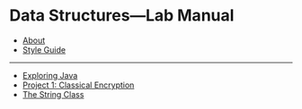# Data Structures—Lab Manual

- [About]()
- [Style Guide](./style-guide.md)

---

- [Exploring Java](./exploring-java.md)
- [Project 1: Classical Encryption](./classical-encryption.md)
- [The String Class](./the-string-class.md)